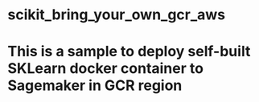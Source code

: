# scikit_bring_your_own_gcr_aws
# This is a sample to deploy self-built SKLearn docker container to Sagemaker in GCR region
